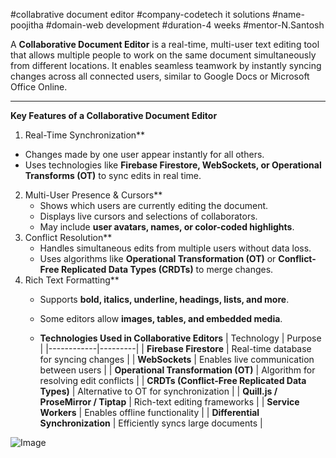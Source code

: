 #collabrative document editor 
#company-codetech it solutions 
#name-poojitha
#domain-web development 
#duration-4 weeks
#mentor-N.Santosh

A **Collaborative Document Editor** is a real-time, multi-user text editing tool that allows multiple people to work on the same document simultaneously from different locations. It enables seamless teamwork by instantly syncing changes across all connected users, similar to Google Docs or Microsoft Office Online.

---

**Key Features of a Collaborative Document Editor**

 1. Real-Time Synchronization**
   - Changes made by one user appear instantly for all others.
   - Uses technologies like **Firebase Firestore, WebSockets, or Operational Transforms (OT)** to sync edits in real time.

2. Multi-User Presence & Cursors**
   - Shows which users are currently editing the document.
   - Displays live cursors and selections of collaborators.
   - May include **user avatars, names, or color-coded highlights**.
3. Conflict Resolution**
   - Handles simultaneous edits from multiple users without data loss.
   - Uses algorithms like **Operational Transformation (OT)** or **Conflict-Free Replicated Data Types (CRDTs)** to merge changes.
4. Rich Text Formatting**
   - Supports **bold, italics, underline, headings, lists, and more**.
   - Some editors allow **images, tables, and embedded media**.
  
   - **Technologies Used in Collaborative Editors**
| Technology | Purpose |
|------------|---------|
| **Firebase Firestore** | Real-time database for syncing changes |
| **WebSockets** | Enables live communication between users |
| **Operational Transformation (OT)** | Algorithm for resolving edit conflicts |
| **CRDTs (Conflict-Free Replicated Data Types)** | Alternative to OT for synchronization |
| **Quill.js / ProseMirror / Tiptap** | Rich-text editing frameworks |
| **Service Workers** | Enables offline functionality |
| **Differential Synchronization** | Efficiently syncs large documents |


![Image](https://github.com/user-attachments/assets/9e100f08-2eae-41e7-9143-f5b58c1c2463)
